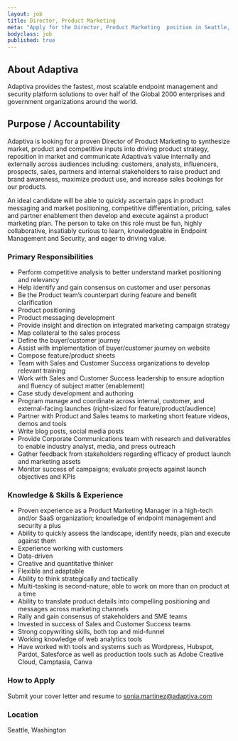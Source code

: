 ```yaml
---
layout: job
title: Director, Product Marketing 
meta: "Apply for the Director, Product Marketing  position in Seattle, WA"
bodyclass: job
published: true
---
```


## About Adaptiva
Adaptiva provides the fastest, most scalable endpoint management and security platform solutions to over half of the Global 2000 enterprises and government organizations around the world.

## Purpose / Accountability
Adaptiva is looking for a proven Director of Product Marketing to synthesize market, product and competitive inputs into driving product strategy, reposition in market and communicate Adaptiva’s value internally and externally across audiences including: customers, analysts, influencers, prospects, sales, partners and internal stakeholders to raise product and brand awareness, maximize product use, and increase sales bookings for our products. 

An ideal candidate will be able to quickly ascertain gaps in product messaging and market positioning, competitive differentiation, pricing, sales and partner enablement then develop and execute against a product marketing plan. The person to take on this role must be fun, highly collaborative, insatiably curious to learn, knowledgeable in Endpoint Management and Security, and eager to driving value.

### Primary Responsibilities
* Perform competitive analysis to better understand market positioning and relevancy
* Help identify and gain consensus on customer and user personas
* Be the Product team’s counterpart during feature and benefit clarification
* Product positioning
* Product messaging development
* Provide insight and direction on integrated marketing campaign strategy
* Map collateral to the sales process
* Define the buyer/customer journey
* Assist with implementation of buyer/customer journey on website
* Compose feature/product sheets
* Team with Sales and Customer Success organizations to develop relevant training 
* Work with Sales and Customer Success leadership to ensure adoption and fluency of subject matter (enablement)
* Case study development and authoring
* Program manage and coordinate across internal, customer, and external-facing launches (right-sized for feature/product/audience)
* Partner with Product and Sales teams to marketing short feature videos, demos and tools
* Write blog posts, social media posts
* Provide Corporate Communications team with research and deliverables to enable industry analyst, media, and press outreach
* Gather feedback from stakeholders regarding efficacy of product launch and marketing assets
* Monitor success of campaigns; evaluate projects against launch objectives and KPIs



### Knowledge & Skills & Experience
* Proven experience as a Product Marketing Manager in a high-tech and/or SaaS organization; knowledge of endpoint management and security a plus
* Ability to quickly assess the landscape, identify needs, plan and execute against them
* Experience working with customers
* Data-driven
* Creative and quantitative thinker
* Flexible and adaptable
* Ability to think strategically and tactically
* Multi-tasking is second-nature; able to work on more than on product at a time
* Ability to translate product details into compelling positioning and messages across marketing channels
* Rally and gain consensus of stakeholders and SME teams
* Invested in success of Sales and Customer Success teams 
* Strong copywriting skills, both top and mid-funnel
* Working knowledge of web analytics tools
* Have worked with tools and systems such as Wordpress, Hubspot, Pardot, Salesforce as well as production tools such as Adobe Creative Cloud, Camptasia, Canva 

### How to Apply
Submit your cover letter and resume to sonia.martinez@adaptiva.com

### Location
Seattle, Washington